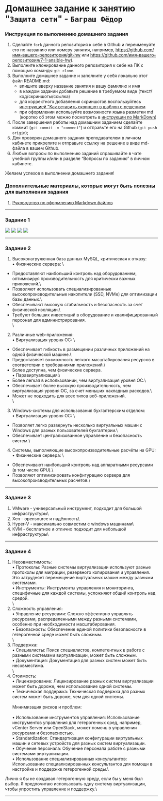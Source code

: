 # Домашнее задание к занятию "`Защита сети`" - `Баграш Фёдор`


### Инструкция по выполнению домашнего задания

   1. Сделайте `fork` данного репозитория к себе в Github и переименуйте его по названию или номеру занятия, например, https://github.com/имя-вашего-репозитория/git-hw или  https://github.com/имя-вашего-репозитория/7-1-ansible-hw).
   2. Выполните клонирование данного репозитория к себе на ПК с помощью команды `git clone`.
   3. Выполните домашнее задание и заполните у себя локально этот файл README.md:
      - впишите вверху название занятия и вашу фамилию и имя
      - в каждом задании добавьте решение в требуемом виде (текст/код/скриншоты/ссылка)
      - для корректного добавления скриншотов воспользуйтесь [инструкцией "Как вставить скриншот в шаблон с решением](https://github.com/netology-code/sys-pattern-homework/blob/main/screen-instruction.md) 
      - при оформлении используйте возможности языка разметки md (коротко об этом можно посмотреть в [инструкции  по MarkDown](https://github.com/netology-code/sys-pattern-homework/blob/main/md-instruction.md))
   4. После завершения работы над домашним заданием сделайте коммит (`git commit -m "comment"`) и отправьте его на Github (`git push origin`);
   5. Для проверки домашнего задания преподавателем в личном кабинете прикрепите и отправьте ссылку на решение в виде md-файла в вашем Github.
   6. Любые вопросы по выполнению заданий спрашивайте в чате учебной группы и/или в разделе “Вопросы по заданию” в личном кабинете.
   
Желаем успехов в выполнении домашнего задания!
   
### Дополнительные материалы, которые могут быть полезны для выполнения задания

1. [Руководство по оформлению Markdown файлов](https://gist.github.com/Jekins/2bf2d0638163f1294637#Code)

---

### Задание 1

![](https://github.com/tud777777/git_homework/blob/main/img/img1.png)
![](https://github.com/tud777777/git_homework/blob/main/img/img2.png)
![](https://github.com/tud777777/git_homework/blob/main/img/img3.png)
![](https://github.com/tud777777/git_homework/blob/main/img/img4.png)

--- 

### Задание 2

1. Высоконагруженная база данных MySQL, критическая к отказу:\
• Физические сервера: \
  * Предоставляют наибольший контроль над оборудованием, оптимизируя производительность для критически важных приложений.\
  * Позволяют использовать специализированные высокопроизводительные накопители (SSD, NVMe) для оптимизации базы данных.\
  * Обеспечивают высокую стабильность и безопасность за счет физической изоляции.\
  * Требуют больших инвестиций в оборудование и квалифицированный персонал для администрирования.\
\
2. Различные web-приложения:\
• Виртуализация уровня ОС: \
  * Обеспечивает гибкость в размещении различных приложений на одной физической машине.\
  * Предоставляет возможность легкого масштабирования ресурсов в соответствии с требованиями приложений.\
  * Более доступна, чем физические сервера.\
• Паравиртуализация:\
  * Более легкая в использовании, чем виртуализация уровня ОС.\
  * Обеспечивает более высокую производительность, чем виртуализация уровня ОС, за счет меньших накладных расходов.\
  * Может не подходить для всех типов веб-приложений.\
\
3. Windows-системы для использования бухгалтерским отделом:\
• Виртуализация уровня ОС: \
  * Позволяет легко развернуть несколько виртуальных машин с Windows для разных пользователей бухгалтерии.\
  * Обеспечивает централизованное управление и безопасность систем.\
4. Системы, выполняющие высокопроизводительные расчёты на GPU:\
• Физические сервера: \
  * Обеспечивают наибольший контроль над аппаратными ресурсами (в том числе GPU).\
  * Позволяют оптимизировать конфигурацию сервера для высокопроизводительных расчетов.\

--- 


### Задание 3

1. VMware - универсальный инструмент, подходит для большой инфраструктуры\
2. Xen - opensource и надёжность\
3. Hyper-V - максимально совместим с windows машинами\
4. KVM - бесплатное и отлично подходит для небольшой инфраструктуры\

--- 


### Задание 4

1. Несовместимость: \
• Протоколы: Разные системы виртуализации используют разные протоколы для миграции, резервного копирования и управления. Это затрудняет перемещение виртуальных машин между разными системами.\
• Инструменты: Инструменты управления и мониторинга, специфичные для каждой системы, усложняют общий контроль над средой.\
\
2. Сложность управления:\
• Управление ресурсами: Сложно эффективно управлять ресурсами, распределенными между разными системами, особенно при необходимости масштабирования.\
• Безопасность: Обеспечение единой политики безопасности в гетерогенной среде может быть сложным.\
\
3. Поддержка:\
• Специалисты: Поиск специалистов, компетентных в работе с разными системами виртуализации, может быть сложным.\
• Документация: Документация для разных систем может быть несовместима.\
\
4. Стоимость:\
• Лицензирование: Лицензирование разных систем виртуализации может быть дороже, чем использование одной системы.\
• Техническая поддержка: Техническая поддержка для разных систем может быть дороже, чем для одной системы.\
\
Минимизация рисков и проблем:\
\
• Использование инструментов управления: Использование инструментов управления для гетерогенных сред, например, vCenter Server или OpenStack, может помочь в управлении ресурсами и безопасностью.\
• Standardization: Стандартизация конфигурации виртуальных машин и сетевых устройств для разных систем виртуализации.\
• Обучение персонала: Обучение персонала работе с разными системами виртуализации.\
• Использование специализированных консультантов: Использование специализированных консультантов для помощи в настройке и поддержке гетерогенной среды.\

Лично я бы не создавал гетерогенную среду, если бы у меня был выбор. Я предпочитаю использовать одну систему виртуализации, чтобы упростить управление и поддержку.\

--- 
